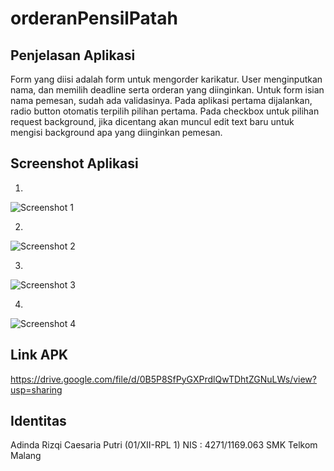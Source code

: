 # orderanPensilPatah

## Penjelasan Aplikasi
Form yang diisi adalah form untuk mengorder karikatur. User menginputkan nama, dan memilih deadline serta orderan yang diinginkan. Untuk form isian nama pemesan, sudah ada validasinya. Pada aplikasi pertama dijalankan, radio button otomatis terpilih pilihan pertama. Pada checkbox untuk pilihan request background, jika dicentang akan muncul edit text baru untuk mengisi background apa yang diinginkan pemesan.

## Screenshot Aplikasi
1.
![Screenshot 1](https://github.com/adindarizqicp/orderanPensilPatah/blob/master/1.png)

2.
![Screenshot 2](https://github.com/adindarizqicp/orderanPensilPatah/blob/master/2.png)

3.
![Screenshot 3](https://github.com/adindarizqicp/orderanPensilPatah/blob/master/3.png)

4.
![Screenshot 4](https://github.com/adindarizqicp/orderanPensilPatah/blob/master/4.png)

## Link APK
https://drive.google.com/file/d/0B5P8SfPyGXPrdlQwTDhtZGNuLWs/view?usp=sharing

## Identitas
Adinda Rizqi Caesaria Putri (01/XII-RPL 1)
NIS : 4271/1169.063
SMK Telkom Malang
